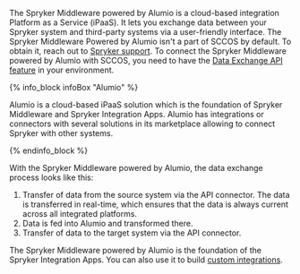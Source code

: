 The Spryker Middleware powered by Alumio is a cloud-based integration Platform as a Service (iPaaS). It lets you exchange data between your Spryker system and third-party systems via a user-friendly interface.
The Spryker Middleware Powered by Alumio isn't a part of SCCOS by default. To obtain it, reach out to [Spryker support](https://spryker.com/support/). To connect the Spryker Middleware powered by Alumio with SCCOS, you need to have the [Data Exchange API feature](/docs/pbc/all/data-exchange/{{page.version}}/install-and-upgrade/install-the-data-exchange-api-inventory-management-feature.html) in your environment.

{% info_block infoBox "Alumio" %}

Alumio is a cloud-based iPaaS solution which is the foundation of Spryker Middleware and Spryker Integration Apps. Alumio has integrations or connectors with several solutions in its marketplace allowing to connect Spryker with other systems.

{% endinfo_block %}

With the Spryker Middleware powered by Alumio, the data exchange process looks like this:

1. Transfer of data from the source system via the API connector. The data is transferred in real-time, which ensures that the data is always current across all integrated platforms.
2. Data is fed into Alumio and transformed there.
3. Transfer of data to the target system via the API connector.

The Spryker Middleware powered by Alumio is the foundation of the Spryker Integration Apps. You can also use it to build [custom integrations](/docs/pbc/all/data-exchange/{{page.version}}/data-exchange.html#custom-integrations-with-alumio-connectors).

